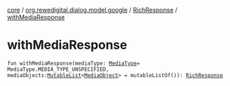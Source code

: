 [core](../../index.md) / [org.rewedigital.dialog.model.google](../index.md) / [RichResponse](index.md) / [withMediaResponse](./with-media-response.md)

# withMediaResponse

`fun withMediaResponse(mediaType: `[`MediaType`](../-media-type/index.md)` = MediaType.MEDIA_TYPE_UNSPECIFIED, mediaObjects: `[`MutableList`](https://kotlinlang.org/api/latest/jvm/stdlib/kotlin.collections/-mutable-list/index.html)`<`[`MediaObject`](../-media-object/index.md)`> = mutableListOf()): `[`RichResponse`](index.md)
